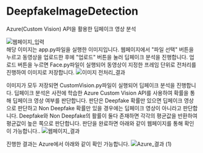 # DeepfakeImageDetection
Azure(Custom Vision) API을 활용한 딥페이크 영상 분석

![웹페이지_입력](https://github.com/user-attachments/assets/094f682a-61a9-4673-9a83-187c73e0a056)   
해당 이미지는 app.py파일을 실행한 이미지입니다.
웹페이지에서 "파일 선택" 버튼을 누르고 동영상을 업로드한 후에 "업로드" 버튼을 눌러 딥페이크 분석을 진행합니다.
업로드 버튼을 누르면 Face.py파일이 실행되어 동영상이 지정한 프레임 단위로 전처리를 진행하여 이미지로 저장합니다.
![이미지 전처리_결과](https://github.com/user-attachments/assets/16d75261-ca51-489d-a24f-26908fc8720e)   

이미지가 모두 저장되면 CustomVision.py파일이 실행되어 딥페이크 분석을 진행합니다.
딥페이크 분석은 사전에 학습한 Azure Custom Vision API를 사용하여 확률을 통해 딥페이크 영상 여부를 판단합니다.
판단은 Deepfake 확률만 있으면 딥페이크 영상으로 판단하고 Non Deepfake 확률만 있을 경우에는 딥페이크 영상이 아니라고 판단합니다.
Deepfake와 Non Deepfake의 활률이 둘다 존재하면 각각의 평균값을 반환하여 평균값이 높은 쪽으로 판단합니다.
판단을 완료하면 아래와 같이 웹페이지를 통해 확인이 가능합니다..
![웹페이지_결과](https://github.com/user-attachments/assets/d802b01d-6d21-4762-8b79-907ce386c269)   

진행한 결과는 Azure에서 아래와 같이 확인 가능합니다.
![Azure_결과 (1)](https://github.com/user-attachments/assets/44c7e25f-95fc-45d0-8e46-6e95e7d2bec7)
